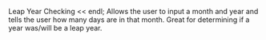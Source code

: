 Leap Year Checking << endl;
Allows the user to input a month and year and tells the user how many days are in that month. Great for determining if a year was/will be a leap year.
